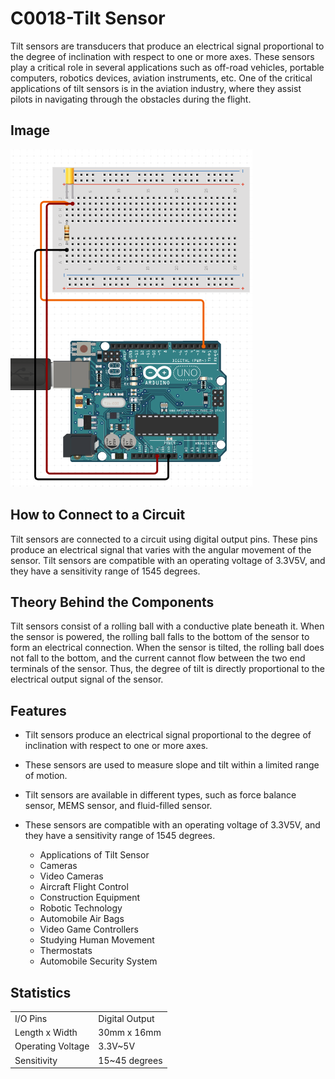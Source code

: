 # C0018-Tilt Sensor

Tilt sensors are transducers that produce an electrical signal proportional to the degree of inclination with respect to one or more axes. These sensors play a critical role in several applications such as off-road vehicles, portable computers, robotics devices, aviation instruments, etc. One of the critical applications of tilt sensors is in the aviation industry, where they assist pilots in navigating through the obstacles during the flight.

## Image

![IMG](IMG/IMG.png)

## How to Connect to a Circuit

Tilt sensors are connected to a circuit using digital output pins. These pins produce an electrical signal that varies with the angular movement of the sensor. Tilt sensors are compatible with an operating voltage of 3.3V5V, and they have a sensitivity range of 1545 degrees.

## Theory Behind the Components

Tilt sensors consist of a rolling ball with a conductive plate beneath it. When the sensor is powered, the rolling ball falls to the bottom of the sensor to form an electrical connection. When the sensor is tilted, the rolling ball does not fall to the bottom, and the current cannot flow between the two end terminals of the sensor. Thus, the degree of tilt is directly proportional to the electrical output signal of the sensor.

## Features

- Tilt sensors produce an electrical signal proportional to the degree of inclination with respect to one or more axes.
- These sensors are used to measure slope and tilt within a limited range of motion.
- Tilt sensors are available in different types, such as force balance sensor, MEMS sensor, and fluid-filled sensor.
- These sensors are compatible with an operating voltage of 3.3V5V, and they have a sensitivity range of 1545 degrees.

  - Applications of Tilt Sensor
  - Cameras
  - Video Cameras
  - Aircraft Flight Control
  - Construction Equipment
  - Robotic Technology
  - Automobile Air Bags
  - Video Game Controllers
  - Studying Human Movement
  - Thermostats
  - Automobile Security System

## Statistics

| | |
| -------------- | --------------- |
|I/O Pins       |Digital Output|
|Length x Width|30mm x 16mm|
|Operating Voltage |3.3V~5V|
|Sensitivity|15~45 degrees|
